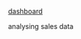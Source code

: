 [dashboard](https://app.powerbi.com/groups/me/reports/365f0755-07af-421e-9319-5c15ede68224/ReportSection?experience=power-bi)

 analysing sales data
